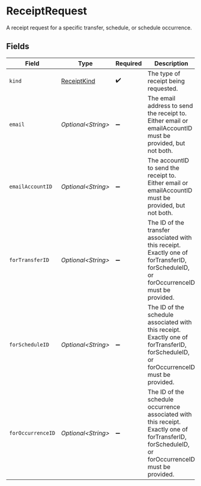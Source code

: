 # ReceiptRequest

A receipt request for a specific transfer, schedule, or schedule occurrence.


## Fields

| Field                                                                                                                                             | Type                                                                                                                                              | Required                                                                                                                                          | Description                                                                                                                                       | Example                                                                                                                                           |
| ------------------------------------------------------------------------------------------------------------------------------------------------- | ------------------------------------------------------------------------------------------------------------------------------------------------- | ------------------------------------------------------------------------------------------------------------------------------------------------- | ------------------------------------------------------------------------------------------------------------------------------------------------- | ------------------------------------------------------------------------------------------------------------------------------------------------- |
| `kind`                                                                                                                                            | [ReceiptKind](../../models/components/ReceiptKind.md)                                                                                             | :heavy_check_mark:                                                                                                                                | The type of receipt being requested.                                                                                                              |                                                                                                                                                   |
| `email`                                                                                                                                           | *Optional\<String>*                                                                                                                               | :heavy_minus_sign:                                                                                                                                | The email address to send the receipt to.<br/>Either email or emailAccountID must be provided, but not both.                                      | jordan.lee@classbooker.dev                                                                                                                        |
| `emailAccountID`                                                                                                                                  | *Optional\<String>*                                                                                                                               | :heavy_minus_sign:                                                                                                                                | The accountID to send the receipt to.<br/>Either email or emailAccountID must be provided, but not both.                                          |                                                                                                                                                   |
| `forTransferID`                                                                                                                                   | *Optional\<String>*                                                                                                                               | :heavy_minus_sign:                                                                                                                                | The ID of the transfer associated with this receipt.<br/>Exactly one of forTransferID, forScheduleID, or forOccurrenceID must be provided.        |                                                                                                                                                   |
| `forScheduleID`                                                                                                                                   | *Optional\<String>*                                                                                                                               | :heavy_minus_sign:                                                                                                                                | The ID of the schedule associated with this receipt.<br/>Exactly one of forTransferID, forScheduleID, or forOccurrenceID must be provided.        |                                                                                                                                                   |
| `forOccurrenceID`                                                                                                                                 | *Optional\<String>*                                                                                                                               | :heavy_minus_sign:                                                                                                                                | The ID of the schedule occurrence associated with this receipt.<br/>Exactly one of forTransferID, forScheduleID, or forOccurrenceID must be provided. |                                                                                                                                                   |